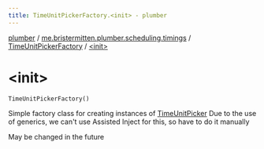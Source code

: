 ```yaml
---
title: TimeUnitPickerFactory.<init> - plumber
---
```


[plumber](../../index.html) / [me.bristermitten.plumber.scheduling.timings](../index.html) / [TimeUnitPickerFactory](index.html) / [&lt;init&gt;](./-init-.html)

# &lt;init&gt;

`TimeUnitPickerFactory()`

Simple factory class for creating instances of [TimeUnitPicker](../-time-unit-picker/index.html)
Due to the use of generics, we can't use Assisted Inject for this, so have to do it manually

May be changed in the future

